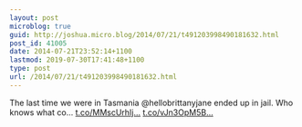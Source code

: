 ```yaml
---
layout: post
microblog: true
guid: http://joshua.micro.blog/2014/07/21/t491203998490181632.html
post_id: 41005
date: 2014-07-21T23:52:14+1100
lastmod: 2019-07-30T17:41:48+1100
type: post
url: /2014/07/21/t491203998490181632.html
---
```

The last time we were in Tasmania @hellobrittanyjane ended up in jail. Who knows what co... [t.co/MMscUrhIj...](http://t.co/MMscUrhIjD) [t.co/vJn3OpM5B...](http://t.co/vJn3OpM5Bv)
